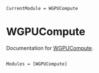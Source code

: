 ```@meta
CurrentModule = WGPUCompute
```

# WGPUCompute

Documentation for [WGPUCompute](https://github.com/JuliaWGPU/WGPUCompute.jl).

```@index
```

```@autodocs
Modules = [WGPUCompute]
```
